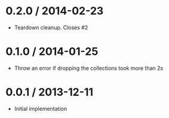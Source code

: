 
0.2.0 / 2014-02-23
==================

  * Teardown cleanup. Closes #2

0.1.0 / 2014-01-25
==================

  * Throw an error if dropping the collections took more than 2s

0.0.1 / 2013-12-11
==================

  * Initial implementation
